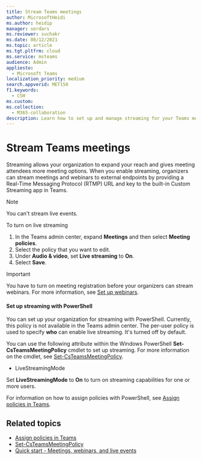 ```yaml
---
title: Stream Teams meetings
author: MicrosoftHeidi
ms.author: heidip
manager: serdars
ms.reviewer: suchakr
ms.date: 08/12/2021
ms.topic: article
ms.tgt.pltfrm: cloud
ms.service: msteams
audience: Admin
appliesto: 
  - Microsoft Teams
localization_priority: medium
search.appverid: MET150
f1.keywords: 
  - CSH
ms.custom: 
ms.collection: 
  - M365-collaboration
description: Learn how to set up and manage streaming for your Teams meetings.
---
```


# Stream Teams meetings

Streaming allows your organization to expand your reach and gives meeting attendees more meeting options. When you enable streaming, organizers can stream meetings and webinars to external endpoints by providing a Real-Time Messaging Protocol (RTMP) URL and key to the built-in Custom Streaming app in Teams.

> [!NOTE]
> You can't stream live events.

To turn on live streaming
1. In the Teams admin center, expand **Meetings** and then select **Meeting policies**.
1. Select the policy that you want to edit.
1. Under **Audio & video**, set **Live streaming** to **On**.
1. Select **Save**.

> [!IMPORTANT]
> You have to turn on meeting registration before your organizers can stream webinars. For more information, see [Set up webinars](set-up-webinars.md).

#### Set up streaming with PowerShell

You can set up your organization for streaming with PowerShell. Currently, this policy is not available in the Teams admin center. The per-user policy is used to specify **who** can enable live streaming. It's turned off by default.

You can use the following attribute within the Windows PowerShell **Set-CsTeamsMeetingPolicy** cmdlet to set up streaming. For more information on the cmdlet, see [Set-CsTeamsMeetingPolicy](/powershell/module/skype/set-csteamsmeetingpolicy).

- LiveStreamingMode

Set **LiveStreamingMode** to **On** to turn on streaming capabilities for one or more users.

For information on how to assign policies with PowerShell, see [Assign policies in Teams](policy-assignment-overview.md).

## Related topics

- [Assign policies in Teams](policy-assignment-overview.md)
- [Set-CsTeamsMeetingPolicy](/powershell/module/skype/set-csteamsmeetingpolicy)
- [Quick start - Meetings, webinars, and live events](quick-start-meetings-live-events.md)
